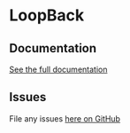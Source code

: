 # LoopBack

## Documentation

[See the full documentation](http://docs.strongloop.com/loopback)

## Issues

File any issues [here on GitHub](https://github.com/strongloop/loopback/issues)
